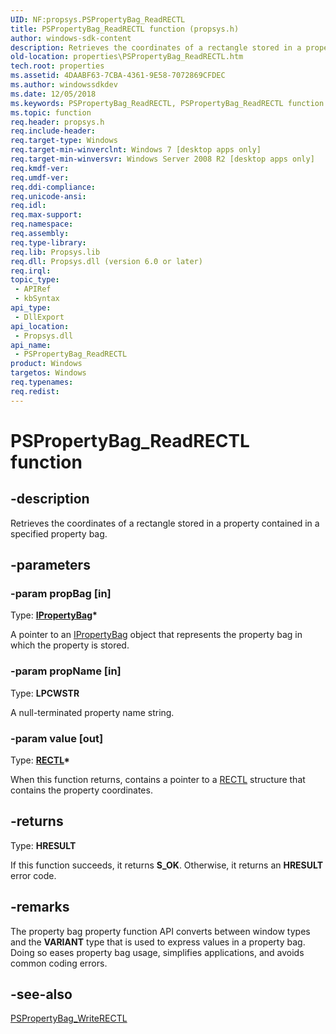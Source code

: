 ```yaml
---
UID: NF:propsys.PSPropertyBag_ReadRECTL
title: PSPropertyBag_ReadRECTL function (propsys.h)
author: windows-sdk-content
description: Retrieves the coordinates of a rectangle stored in a property contained in a specified property bag.
old-location: properties\PSPropertyBag_ReadRECTL.htm
tech.root: properties
ms.assetid: 4DAABF63-7CBA-4361-9E58-7072869CFDEC
ms.author: windowssdkdev
ms.date: 12/05/2018
ms.keywords: PSPropertyBag_ReadRECTL, PSPropertyBag_ReadRECTL function [Windows Properties], properties.PSPropertyBag_ReadRECTL, propsys/PSPropertyBag_ReadRECTL, shell.PSPropertyBag_ReadRECTL, shell_PSPropertyBag_ReadRECTL
ms.topic: function
req.header: propsys.h
req.include-header: 
req.target-type: Windows
req.target-min-winverclnt: Windows 7 [desktop apps only]
req.target-min-winversvr: Windows Server 2008 R2 [desktop apps only]
req.kmdf-ver: 
req.umdf-ver: 
req.ddi-compliance: 
req.unicode-ansi: 
req.idl: 
req.max-support: 
req.namespace: 
req.assembly: 
req.type-library: 
req.lib: Propsys.lib
req.dll: Propsys.dll (version 6.0 or later)
req.irql: 
topic_type:
 - APIRef
 - kbSyntax
api_type:
 - DllExport
api_location:
 - Propsys.dll
api_name:
 - PSPropertyBag_ReadRECTL
product: Windows
targetos: Windows
req.typenames: 
req.redist: 
---
```


# PSPropertyBag_ReadRECTL function


## -description


Retrieves the coordinates of a rectangle stored in a property contained in a specified property bag.


## -parameters




### -param propBag [in]

Type: <b><a href="https://msdn.microsoft.com/library/Aa768196(v=VS.85).aspx">IPropertyBag</a>*</b>

A pointer to an <a href="https://msdn.microsoft.com/library/Aa768196(v=VS.85).aspx">IPropertyBag</a> object that represents the property bag in which the property is stored.


### -param propName [in]

Type: <b>LPCWSTR</b>

A null-terminated property name string.


### -param value [out]

Type: <b><a href="https://msdn.microsoft.com/47a89d2d-4733-47be-91c1-450845e78075">RECTL</a>*</b>

When this function returns, contains a pointer to a <a href="https://msdn.microsoft.com/47a89d2d-4733-47be-91c1-450845e78075">RECTL</a> structure that contains the property coordinates.


## -returns



Type: <b>HRESULT</b>

If this function succeeds, it returns <b xmlns:loc="http://microsoft.com/wdcml/l10n">S_OK</b>. Otherwise, it returns an <b xmlns:loc="http://microsoft.com/wdcml/l10n">HRESULT</b> error code.




## -remarks



The property bag property function API converts between window types and the <b>VARIANT</b> type that is used to express values in a property bag. Doing so eases property bag usage, simplifies applications, and avoids common coding errors.




## -see-also




<a href="https://msdn.microsoft.com/en-us/library/Ee845076(v=VS.85).aspx">PSPropertyBag_WriteRECTL</a>
 

 

